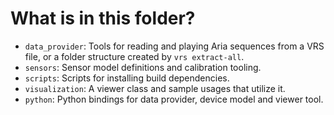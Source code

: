 # What is in this folder?

- `data_provider`: Tools for reading and playing Aria sequences from a VRS file, or a folder structure created by `vrs extract-all`.
- `sensors`: Sensor model definitions and calibration tooling.
- `scripts`: Scripts for installing build dependencies.
- `visualization`: A viewer class and sample usages that utilize it.
- `python`: Python bindings for data provider, device model and viewer tool.
